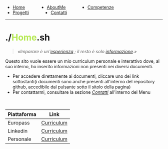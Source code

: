 <!-- css -->

<style>
.link-menu {
    float: left;
    margin-right: 5em;
}
ul{
overflow: hidden;
}
img{
    width: 200;
    height: 200;
}
strong{
  color: #b5e853
}
</style>

<ul>
  <li class="link-menu">
    <a href="/">Home</a>
  </li>
  <li class="link-menu">
    <a href="/aboutme">AboutMe</a>
  </li>
  <li class="link-menu">
    <a href="/competenze">Competenze</a>
  </li>
  <li class="link-menu">
    <a href="/progetti">Progetti</a>
  </li>
  <li class="link-menu">
    <a href="/contatti">Contatti</a>
  </li>
</ul>

---

# ./**Home**.sh
> _«Imparare è un'[esperienza]() ; il resto è solo [informazione]().»_

Questo sito vuole essere un mio curriculum personale e interattivo dove, al suo interno, ho inserito informazioni non presenti nei diversi documenti.
  - Per accedere direttamente ai documenti, cliccare uno dei link sottostanti(i documenti sono anche presenti all'interno del repository github, accedibile dal pulsante sotto il sitolo della pagina)
  - Per contattarmi, consultare la sezione [_Contatti_](/contatti) all'interno del Menu

<br>

| Piattaforma | Link |
|-------------|------|
| Europass | [Curriculum](/progetti) |
| Linkedin | [Curriculum](/) |
| Personale| [Curriculum](/) |
